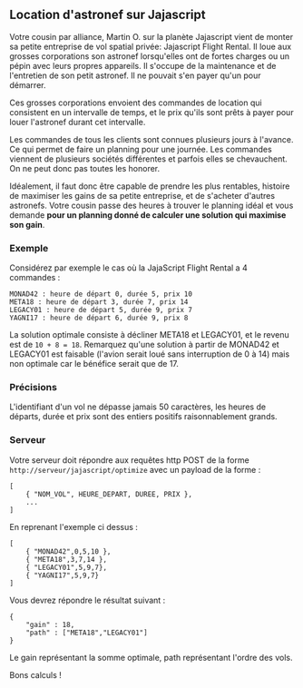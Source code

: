 ## Location d'astronef sur Jajascript

Votre cousin par alliance, Martin O. sur la planète Jajascript vient de monter sa petite entreprise de vol spatial privée: Jajascript Flight Rental. Il loue aux grosses corporations son astronef lorsqu'elles ont de fortes charges ou un pépin avec leurs propres appareils. Il s'occupe de la maintenance et de l'entretien de son petit astronef. Il ne pouvait s'en payer qu'un pour démarrer.

Ces grosses corporations envoient des commandes de location qui consistent en un intervalle de temps, et le prix qu'ils sont prêts à payer pour louer l'astronef durant cet intervalle.

Les commandes de tous les clients sont connues plusieurs jours à l'avance. Ce qui permet de faire un planning pour une journée.
Les commandes viennent de plusieurs sociétés différentes et parfois elles se chevauchent. On ne peut donc pas toutes les honorer.

Idéalement, il faut donc être capable de prendre les plus rentables, histoire de maximiser les gains de sa petite entreprise, et de s'acheter d'autres astronefs.
Votre cousin passe des heures à trouver le planning idéal et vous demande **pour un planning donné de calculer une solution qui maximise son gain**.

### Exemple

Considérez par exemple le cas où la JajaScript Flight Rental a 4 commandes :

	MONAD42 : heure de départ 0, durée 5, prix 10
	META18 : heure de départ 3, durée 7, prix 14
	LEGACY01 : heure de départ 5, durée 9, prix 7
	YAGNI17 : heure de départ 6, durée 9, prix 8

La solution optimale consiste à décliner META18 et LEGACY01, et le revenu est de `10 + 8 = 18`. Remarquez qu'une solution à partir de MONAD42 et LEGACY01 est faisable (l'avion serait loué sans interruption de 0 à 14) mais non optimale car le bénéfice serait que de 17.

### Précisions

L'identifiant d'un vol ne dépasse jamais 50 caractères,
les heures de départs, durée et prix sont des entiers positifs raisonnablement grands.

### Serveur

Votre serveur doit répondre aux requêtes http POST de la forme `http://serveur/jajascript/optimize` avec un payload de la forme :

	[
		{ "NOM_VOL", HEURE_DEPART, DUREE, PRIX },
		...
	]

En reprenant l'exemple ci dessus :

	[
		{ "MONAD42",0,5,10 },
		{ "META18",3,7,14 },
		{ "LEGACY01",5,9,7},
		{ "YAGNI17",5,9,7}
	]

Vous devrez répondre le résultat suivant :

	{
		"gain" : 18,
		"path" : ["META18","LEGACY01"]
	}

Le gain représentant la somme optimale, path représentant l'ordre des vols.

Bons calculs !
